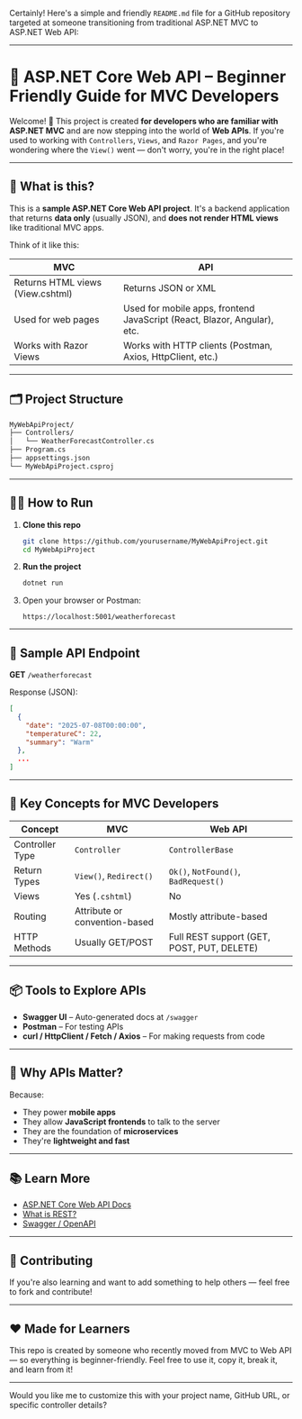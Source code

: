 Certainly! Here's a simple and friendly `README.md` file for a GitHub repository targeted at someone transitioning from traditional ASP.NET MVC to ASP.NET Web API:

---

# 🚀 ASP.NET Core Web API – Beginner Friendly Guide for MVC Developers

Welcome! 👋
This project is created **for developers who are familiar with ASP.NET MVC** and are now stepping into the world of **Web APIs**.
If you're used to working with `Controllers`, `Views`, and `Razor Pages`, and you're wondering where the `View()` went — don't worry, you're in the right place!

---

## 🧠 What is this?

This is a **sample ASP.NET Core Web API project**. It's a backend application that returns **data only** (usually JSON), and **does not render HTML views** like traditional MVC apps.

Think of it like this:

| MVC                               | API                                                                      |
| --------------------------------- | ------------------------------------------------------------------------ |
| Returns HTML views (View\.cshtml) | Returns JSON or XML                                                      |
| Used for web pages                | Used for mobile apps, frontend JavaScript (React, Blazor, Angular), etc. |
| Works with Razor Views            | Works with HTTP clients (Postman, Axios, HttpClient, etc.)               |

---

## 🗂️ Project Structure

```bash
MyWebApiProject/
├── Controllers/
│   └── WeatherForecastController.cs
├── Program.cs
├── appsettings.json
└── MyWebApiProject.csproj
```

---

## 🏃‍♂️ How to Run

1. **Clone this repo**

   ```bash
   git clone https://github.com/yourusername/MyWebApiProject.git
   cd MyWebApiProject
   ```

2. **Run the project**

   ```bash
   dotnet run
   ```

3. Open your browser or Postman:

   ```
   https://localhost:5001/weatherforecast
   ```

---

## 🔁 Sample API Endpoint

**GET** `/weatherforecast`

Response (JSON):

```json
[
  {
    "date": "2025-07-08T00:00:00",
    "temperatureC": 22,
    "summary": "Warm"
  },
  ...
]
```

---

## 🧩 Key Concepts for MVC Developers

| Concept         | MVC                           | Web API                                    |
| --------------- | ----------------------------- | ------------------------------------------ |
| Controller Type | `Controller`                  | `ControllerBase`                           |
| Return Types    | `View()`, `Redirect()`        | `Ok()`, `NotFound()`, `BadRequest()`       |
| Views           | Yes (`.cshtml`)               | No                                         |
| Routing         | Attribute or convention-based | Mostly attribute-based                     |
| HTTP Methods    | Usually GET/POST              | Full REST support (GET, POST, PUT, DELETE) |

---

## 📦 Tools to Explore APIs

* **Swagger UI** – Auto-generated docs at `/swagger`
* **Postman** – For testing APIs
* **curl / HttpClient / Fetch / Axios** – For making requests from code

---

## 🙋 Why APIs Matter?

Because:

* They power **mobile apps**
* They allow **JavaScript frontends** to talk to the server
* They are the foundation of **microservices**
* They're **lightweight and fast**

---

## 📚 Learn More

* [ASP.NET Core Web API Docs](https://learn.microsoft.com/en-us/aspnet/core/web-api/)
* [What is REST?](https://restfulapi.net/)
* [Swagger / OpenAPI](https://swagger.io/)

---

## 🤝 Contributing

If you're also learning and want to add something to help others — feel free to fork and contribute!

---

## ❤️ Made for Learners

This repo is created by someone who recently moved from MVC to Web API — so everything is beginner-friendly.
Feel free to use it, copy it, break it, and learn from it!

---

Would you like me to customize this with your project name, GitHub URL, or specific controller details?
